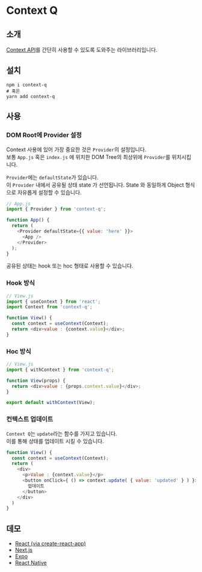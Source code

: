 # Context Q

## 소개

[Context API](https://ko.reactjs.org/docs/context.html)를 간단히 사용할 수 있도록 도와주는 라이브러리입니다.

## 설치

```shell script
npm i context-q
# 혹은
yarn add context-q
```

## 사용

### DOM Root에 Provider 설정

Context 사용에 있어 가장 중요한 것은 `Provider`의 설정입니다.  
보통 `App.js` 혹은 `index.js` 에 위치한 DOM Tree의 최상위에 `Provider`를 위치시킵니다.

`Provider`에는 `defaultState`가 있습니다.  
이 `Provider` 내에서 공유될 상태 state 가 선언됩니다. State 와 동일하게 Object 형식으로 자유롭게 설정할 수 있습니다.

```js
// App.js
import { Provider } from 'context-q';

function App() {
  return (
    <Provider defaultState={{ value: 'here' }}>
      <App />
    </Provider>
  );
}
```

공유된 상태는 hook 또는 hoc 형태로 사용할 수 있습니다.

### Hook 방식

```js
// View.js
import { useContext } from 'react';
import Context from 'context-q';

function View() {
  const context = useContext(Context);
  return <div>value : {context.value}</div>;
}
```

### Hoc 방식

```js
// View.js
import { withContext } from 'context-q';

function View(props) {
  return <div>value : {props.context.value}</div>;
}

export default withContext(View);
```

### 컨텍스트 업데이트

`Context Q`는 `update`라는 함수를 가지고 있습니다.  
이를 통해 상태를 업데이트 시킬 수 있습니다.

```js
function View() {
  const context = useContext(Context);
  return (
    <div>
      <p>Value : {context.value}</p>
      <button onClick={ () => context.update( { value: 'updated' } ) }>
        업데이트
      </button>
    </div>
  )
}
```

## 데모

- [React (via create-react-app)](https://github.com/grotesq/cra-with-context-q)
- [Next.js](https://github.com/grotesq/next-with-context-q)
- [Expo](https://github.com/grotesq/expo-with-context-q)
- [React Native](https://github.com/grotesq/react-native-with-context-q)
